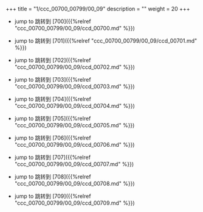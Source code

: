 +++
title = "1/ccc_00700_00799/00_09"
description = ""
weight = 20
+++

* jump to 跳转到 [700]({{%relref "ccc_00700_00799/00_09/ccd_00700.md" %}})

* jump to 跳转到 [701]({{%relref "ccc_00700_00799/00_09/ccd_00701.md" %}})

* jump to 跳转到 [702]({{%relref "ccc_00700_00799/00_09/ccd_00702.md" %}})

* jump to 跳转到 [703]({{%relref "ccc_00700_00799/00_09/ccd_00703.md" %}})

* jump to 跳转到 [704]({{%relref "ccc_00700_00799/00_09/ccd_00704.md" %}})

* jump to 跳转到 [705]({{%relref "ccc_00700_00799/00_09/ccd_00705.md" %}})

* jump to 跳转到 [706]({{%relref "ccc_00700_00799/00_09/ccd_00706.md" %}})

* jump to 跳转到 [707]({{%relref "ccc_00700_00799/00_09/ccd_00707.md" %}})

* jump to 跳转到 [708]({{%relref "ccc_00700_00799/00_09/ccd_00708.md" %}})

* jump to 跳转到 [709]({{%relref "ccc_00700_00799/00_09/ccd_00709.md" %}})


